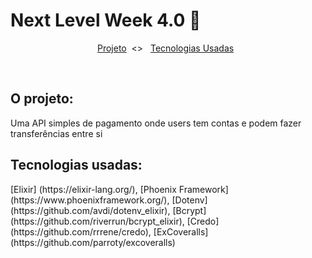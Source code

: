 # Next Level Week 4.0 :rocket:



<p align="center">
  <a href="#projeto">Projeto</a>&nbsp;&nbsp;<>&nbsp;&nbsp;
  <a href="#tecnologias">Tecnologias Usadas</a>&nbsp;&nbsp;
</p>

<br>

<h2 id="projeto">O projeto:</h2>
  Uma API simples de pagamento onde users tem contas e podem fazer transferências entre si


<h2 id="tecnologias">Tecnologias usadas:</h2>
[Elixir] (https://elixir-lang.org/), [Phoenix Framework] (https://www.phoenixframework.org/), [Dotenv] (https://github.com/avdi/dotenv_elixir), [Bcrypt] (https://github.com/riverrun/bcrypt_elixir), [Credo] (https://github.com/rrrene/credo), [ExCoveralls] (https://github.com/parroty/excoveralls)

